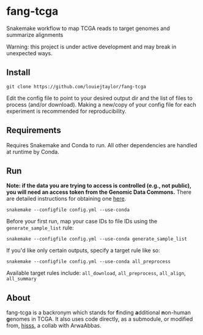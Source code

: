 # fang-tcga
Snakemake workflow to map TCGA reads to target genomes and summarize alignments

Warning: this project is under active development and may break in unexpected ways.

## Install

    git clone https://github.com/louiejtaylor/fang-tcga

Edit the config file to point to your desired output dir and the list of files to 
process (and/or download). Making a new/copy of your config file for each experiment is 
recommended for reproducibility.

## Requirements

Requires Snakemake and Conda to run. All other dependencies are handled at runtime by Conda.

## Run

**Note: if the data you are trying to access is controlled (e.g., not public), you will need an access token from the Genomic Data Commons.** There are detailed instructions for obtaining one [here](https://docs.gdc.cancer.gov/Data_Transfer_Tool/Users_Guide/Preparing_for_Data_Download_and_Upload/#obtaining-an-authentication-token-for-data-downloads).

    snakemake --configfile config.yml --use-conda

Before your first run, map your case IDs to file IDs using the `generate_sample_list` rule:

    snakemake --configfile config.yml --use-conda generate_sample_list

If you'd like only certain outputs, specify a target rule like so:

    snakemake --configfile config.yml --use-conda all_preprocess

Available target rules include: `all_download`, `all_preprocess`, `all_align`, `all_summary`

## About

fang-tcga is a backronym which stands for **f**inding **a**dditional **n**on-human **g**enomes in TCGA. It also uses code directly, as a submodule, or modified from, [hisss](https://github.com/louiejtaylor/hisss), a collab with ArwaAbbas.
